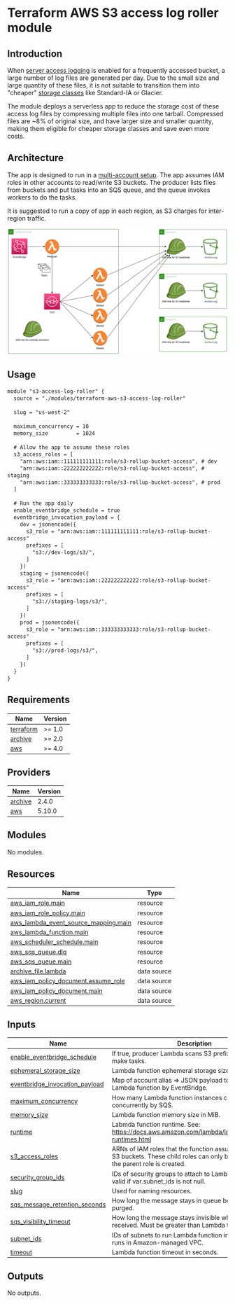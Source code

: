 # Terraform AWS S3 access log roller module

## Introduction

When [server access logging](https://docs.aws.amazon.com/AmazonS3/latest/userguide/ServerLogs.html) is enabled for a frequently accessed bucket, a large number of log files are generated per day. Due to the small size and large quantity of these files, it is not suitable to transition them into "cheaper" [storage classes](https://aws.amazon.com/s3/storage-classes/) like Standard-IA or Glacier.

The module deploys a serverless app to reduce the storage cost of these access log files by compressing multiple files into one tarball. Compressed files are ~8% of original size, and have larger size and smaller quantity, making them eligible for cheaper storage classes and save even more costs.

## Architecture

The app is designed to run in a [multi-account setup](https://docs.aws.amazon.com/whitepapers/latest/organizing-your-aws-environment/basic-organization.html). The app assumes IAM roles in other accounts to read/write S3 buckets. The producer lists files from buckets and put tasks into an SQS queue, and the queue invokes workers to do the tasks.

It is suggested to run a copy of app in each region, as S3 charges for inter-region traffic.

![archicture](./architecture.png)

## Usage

```hcl
module "s3-access-log-roller" {
  source = "./modules/terraform-aws-s3-access-log-roller"

  slug = "us-west-2"

  maximum_concurrency = 10
  memory_size         = 1024

  # Allow the app to assume these roles
  s3_access_roles = [
    "arn:aws:iam::111111111111:role/s3-rollup-bucket-access", # dev
    "arn:aws:iam::222222222222:role/s3-rollup-bucket-access", # staging
    "arn:aws:iam::333333333333:role/s3-rollup-bucket-access", # prod
  ]

  # Run the app daily
  enable_eventbridge_schedule = true
  eventbridge_invocation_payload = {
    dev = jsonencode({
      s3_role = "arn:aws:iam::111111111111:role/s3-rollup-bucket-access"
      prefixes = [
        "s3://dev-logs/s3/",
      ]
    })
    staging = jsonencode({
      s3_role = "arn:aws:iam::222222222222:role/s3-rollup-bucket-access"
      prefixes = [
        "s3://staging-logs/s3/",
      ]
    })
    prod = jsonencode({
      s3_role = "arn:aws:iam::333333333333:role/s3-rollup-bucket-access"
      prefixes = [
        "s3://prod-logs/s3/",
      ]
    })
  }
}
```

<!-- BEGIN_TF_DOCS -->
## Requirements

| Name | Version |
|------|---------|
| <a name="requirement_terraform"></a> [terraform](#requirement\_terraform) | >= 1.0 |
| <a name="requirement_archive"></a> [archive](#requirement\_archive) | >= 2.0 |
| <a name="requirement_aws"></a> [aws](#requirement\_aws) | >= 4.0 |

## Providers

| Name | Version |
|------|---------|
| <a name="provider_archive"></a> [archive](#provider\_archive) | 2.4.0 |
| <a name="provider_aws"></a> [aws](#provider\_aws) | 5.10.0 |

## Modules

No modules.

## Resources

| Name | Type |
|------|------|
| [aws_iam_role.main](https://registry.terraform.io/providers/hashicorp/aws/latest/docs/resources/iam_role) | resource |
| [aws_iam_role_policy.main](https://registry.terraform.io/providers/hashicorp/aws/latest/docs/resources/iam_role_policy) | resource |
| [aws_lambda_event_source_mapping.main](https://registry.terraform.io/providers/hashicorp/aws/latest/docs/resources/lambda_event_source_mapping) | resource |
| [aws_lambda_function.main](https://registry.terraform.io/providers/hashicorp/aws/latest/docs/resources/lambda_function) | resource |
| [aws_scheduler_schedule.main](https://registry.terraform.io/providers/hashicorp/aws/latest/docs/resources/scheduler_schedule) | resource |
| [aws_sqs_queue.dlq](https://registry.terraform.io/providers/hashicorp/aws/latest/docs/resources/sqs_queue) | resource |
| [aws_sqs_queue.main](https://registry.terraform.io/providers/hashicorp/aws/latest/docs/resources/sqs_queue) | resource |
| [archive_file.lambda](https://registry.terraform.io/providers/hashicorp/archive/latest/docs/data-sources/file) | data source |
| [aws_iam_policy_document.assume_role](https://registry.terraform.io/providers/hashicorp/aws/latest/docs/data-sources/iam_policy_document) | data source |
| [aws_iam_policy_document.main](https://registry.terraform.io/providers/hashicorp/aws/latest/docs/data-sources/iam_policy_document) | data source |
| [aws_region.current](https://registry.terraform.io/providers/hashicorp/aws/latest/docs/data-sources/region) | data source |

## Inputs

| Name | Description | Type | Default | Required |
|------|-------------|------|---------|:--------:|
| <a name="input_enable_eventbridge_schedule"></a> [enable\_eventbridge\_schedule](#input\_enable\_eventbridge\_schedule) | If true, producer Lambda scans S3 prefixes every day to make tasks. | `bool` | `true` | no |
| <a name="input_ephemeral_storage_size"></a> [ephemeral\_storage\_size](#input\_ephemeral\_storage\_size) | Lambda function ephemeral storage size in MiB. | `number` | `10240` | no |
| <a name="input_eventbridge_invocation_payload"></a> [eventbridge\_invocation\_payload](#input\_eventbridge\_invocation\_payload) | Map of account alias => JSON payload to pass to Lambda function by EventBridge. | `map(string)` | `{}` | no |
| <a name="input_maximum_concurrency"></a> [maximum\_concurrency](#input\_maximum\_concurrency) | How many Lambda function instances can be launched concurrently by SQS. | `number` | `10` | no |
| <a name="input_memory_size"></a> [memory\_size](#input\_memory\_size) | Lambda function memory size in MiB. | `number` | `1024` | no |
| <a name="input_runtime"></a> [runtime](#input\_runtime) | Labmda function runtime. See: https://docs.aws.amazon.com/lambda/latest/dg/lambda-runtimes.html | `string` | `"python3.8"` | no |
| <a name="input_s3_access_roles"></a> [s3\_access\_roles](#input\_s3\_access\_roles) | ARNs of IAM roles that the function assume to read/write S3 buckets. These child roles can only be created after the parent role is created. | `list(string)` | n/a | yes |
| <a name="input_security_group_ids"></a> [security\_group\_ids](#input\_security\_group\_ids) | IDs of security groups to attach to Lambda function. Only valid if var.subnet\_ids is not null. | `list(string)` | `null` | no |
| <a name="input_slug"></a> [slug](#input\_slug) | Used for naming resources. | `string` | n/a | yes |
| <a name="input_sqs_message_retention_seconds"></a> [sqs\_message\_retention\_seconds](#input\_sqs\_message\_retention\_seconds) | How long the message stays in queue before being purged. | `number` | `1209600` | no |
| <a name="input_sqs_visibility_timeout"></a> [sqs\_visibility\_timeout](#input\_sqs\_visibility\_timeout) | How long the message stays invisible when it has been received. Must be greater than Lambda timeout. | `number` | `900` | no |
| <a name="input_subnet_ids"></a> [subnet\_ids](#input\_subnet\_ids) | IDs of subnets to run Lambda function in. If null, Lambda runs in Amazon-managed VPC. | `list(string)` | `null` | no |
| <a name="input_timeout"></a> [timeout](#input\_timeout) | Lambda function timeout in seconds. | `number` | `600` | no |

## Outputs

No outputs.
<!-- END_TF_DOCS -->
